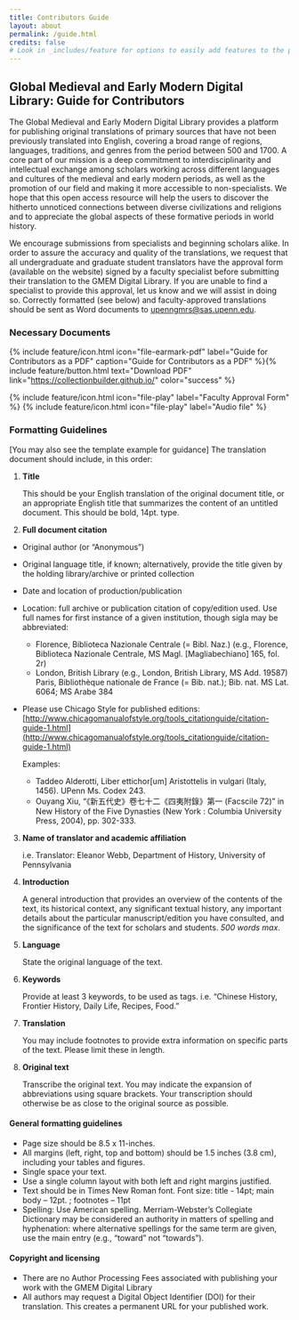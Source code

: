 ```yaml
---
title: Contributors Guide
layout: about
permalink: /guide.html
credits: false
# Look in _includes/feature for options to easily add features to the page
---
```

## Global Medieval and Early Modern Digital Library: Guide for Contributors

The Global Medieval and Early Modern Digital Library provides a platform for publishing original translations of primary sources that have not been previously translated into English, covering a broad range of regions, languages, traditions, and genres from the period between 500 and 1700. A core part of our mission is a deep commitment to interdisciplinarity and intellectual exchange among scholars working across different languages and cultures of the medieval and early modern periods, as well as the promotion of our field and making it more accessible to non-specialists. We hope that this open access resource will help the users to discover the hitherto unnoticed connections between diverse civilizations and religions and to appreciate the global aspects of these formative periods in world history.

We encourage submissions from specialists and beginning scholars alike. In order to assure the accuracy and quality of the translations, we request that all undergraduate and graduate student translators have the approval form (available on the website) signed by a faculty specialist before submitting their translation to the GMEM Digital Library. If you are unable to find a specialist to provide this approval, let us know and we will assist in doing so. Correctly formatted (see below) and faculty-approved translations should be sent as Word documents to upenngmrs@sas.upenn.edu.

### Necessary Documents
{% include feature/icon.html icon="file-earmark-pdf" label="Guide for Contributors as a PDF" caption="Guide for Contributors as a PDF" %}{% include feature/button.html text="Download PDF" link="https://collectionbuilder.github.io/" color="success" %}


{% include feature/icon.html icon="file-play" label="Faculty Approval Form" %}
{% include feature/icon.html icon="file-play" label="Audio file" %}

### Formatting Guidelines
[You may also see the template example for guidance]
The translation document should include, in this order: 

1. __Title__

    This should be your English translation of the original document title, or an appropriate English title that summarizes the content of an untitled document. This should be bold, 14pt. type.

2. __Full document citation__
- Original author (or “Anonymous”)
- Original language title, if known; alternatively, provide the title given by the holding library/archive or printed collection
- Date and location of production/publication 
- Location: full archive or publication citation of copy/edition used. Use full names for first instance of a given institution, though sigla may be abbreviated:
  - Florence, Biblioteca Nazionale Centrale (= Bibl. Naz.) (e.g., Florence, Biblioteca Nazionale Centrale, MS Magl. [Magliabechiano] 165, fol. 2r)
  - London, British Library (e.g., London, British Library, MS Add. 19587) Paris, Bibliothèque nationale de France (= Bib. nat.); Bib. nat. MS Lat. 6064; MS Arabe 384
- Please use Chicago Style for published editions: [http://www.chicagomanualofstyle.org/tools_citationguide/citation-guide-1.html](http://www.chicagomanualofstyle.org/tools_citationguide/citation-guide-1.html)

    Examples:
    - Taddeo Alderotti, Liber ettichor[um] Aristottelis in vulgari (Italy, 1456). UPenn Ms. Codex 243.
    - Ouyang Xiu, “《新五代史》卷七十二《四夷附錄》第一 (Facscile 72)” in New History of the Five Dynasties (New York : Columbia University Press, 2004), pp. 302-333.
 
3. __Name of translator and academic affiliation__  

   i.e. Translator: Eleanor Webb, Department of History, University of Pennsylvania 

4. __Introduction__

    A general introduction that provides an overview of the contents of the text, its historical context, any significant textual history, any important details about the particular manuscript/edition you have consulted, and the significance of the text for scholars and students. _500 words max_.

5. __Language__ 

    State the original language of the text.
 
6. __Keywords__

    Provide at least 3 keywords, to be used as tags. 
    i.e. “Chinese History, Frontier History, Daily Life, Recipes, Food.” 

7. __Translation__

    You may include footnotes to provide extra information on specific parts of the text. Please limit these in length.
 
8. __Original text__

    Transcribe the original text. You may indicate the expansion of abbreviations using square brackets. Your transcription should otherwise be as close to the original source as possible.
 
 
#### General formatting guidelines

- Page size should be 8.5 x 11-inches.
- All margins (left, right, top and bottom) should be 1.5 inches (3.8 cm), including your tables and figures.
- Single space your text.
- Use a single column layout with both left and right margins justified.
- Text should be in Times New Roman font. Font size: title - 14pt; main body – 12pt. ; footnotes – 11pt
- Spelling: Use American spelling. Merriam-Webster’s Collegiate Dictionary may be considered an authority in matters of spelling and hyphenation: where alternative spellings for the same term are given, use the main entry (e.g., “toward” not “towards”).

#### Copyright and licensing
- There are no Author Processing Fees associated with publishing your work with the GMEM Digital Library
- All authors may request a Digital Object Identifier (DOI) for their translation. This creates a permanent URL for your published work.